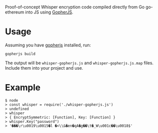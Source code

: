 Proof-of-concept Whisper encryption code compiled directly from Go go-ethereum into JS using [GopherJS](https://github.com/gopherjs/gopherjs).

# Usage
Assuming you have [gopherjs](https://github.com/gopherjs/gopherjs) installed, run:

```
gopherjs build
```

The output will be `whisper-gopherjs.js` and `whisper-gopherjs.js.map` files. Include them into your project and use.

# Example

```
$ node
> const whisper = require('./whisper-gopherjs.js')
> undefined
> whisper
> { EncryptSymmetric: [Function], Key: [Function] }
> whisper.Key("password")
> '���\r\u0019\u0015�l �<\\&�en�qA�g��\t�_W\u001c��\u0018$'
```
